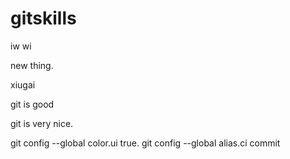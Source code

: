 # gitskills

iw wi

new thing.

xiugai

git is good

git is very nice.

git config --global color.ui true.
git config --global alias.ci commit
